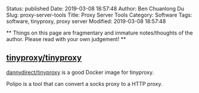 Status: published
Date: 2019-03-08 18:57:48
Author: Ben Chuanlong Du
Slug: proxy-server-tools
Title: Proxy Server Tools
Category: Software
Tags: software, tinyproxy, proxy server
Modified: 2019-03-08 18:57:48

**
Things on this page are
fragmentary and immature notes/thoughts of the author.
Please read with your own judgement!
**

## [tinyproxy/tinyproxy](https://github.com/tinyproxy/tinyproxy)

[dannydirect/tinyproxy](https://hub.docker.com/r/dannydirect/tinyproxy/)
is a good Docker image for tinyproxy.


Polipo is a tool that can convert a socks proxy to a HTTP proxy.
